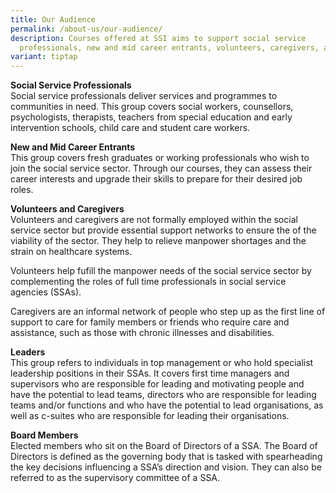 ```yaml
---
title: Our Audience
permalink: /about-us/our-audience/
description: Courses offered at SSI aims to support social service
  professionals, new and mid career entrants, volunteers, caregivers, and more.
variant: tiptap
---
```

<p><strong>Social Service Professionals</strong>
<br>Social service professionals deliver services and programmes to communities
in need. This group covers social workers, counsellors, psychologists,
therapists, teachers from special education and early intervention schools,
child care and student care workers.</p>
<p><strong>New and Mid Career Entrants</strong>
<br>This group covers fresh graduates or working professionals who wish to
join the social service sector. Through our courses, they can assess their
career interests and upgrade their skills to prepare for their desired
job roles.</p>
<p><strong>Volunteers and Caregivers</strong>
<br>Volunteers and caregivers are not formally employed within the social
service sector but provide essential support networks to ensure the of
the viability of the sector. They help to relieve manpower shortages and
the strain on healthcare systems.</p>
<p>Volunteers help fufill the manpower needs of the social service sector
by complementing the roles of full time professionals in social service
agencies (SSAs).</p>
<p>Caregivers are an informal network of people who step up as the first
line of support to care for family members or friends who require care
and assistance, such as those with chronic illnesses and disabilities.</p>
<p><strong>Leaders</strong>
<br>This group refers to individuals in top management or who hold specialist
leadership positions in their SSAs. It covers first time managers and supervisors
who are responsible for leading and motivating people and have the potential
to lead teams, directors who are responsible for leading teams and/or functions
and who have the potential to lead organisations, as well as c-suites who
are responsible for leading their organisations.</p>
<p><strong>Board Members</strong>
<br>Elected members who sit on the Board of Directors of a SSA. The Board
of Directors is defined as the governing body that is tasked with spearheading
the key decisions influencing a SSA’s direction and vision. They can also
be referred to as the supervisory committee of a SSA.</p>